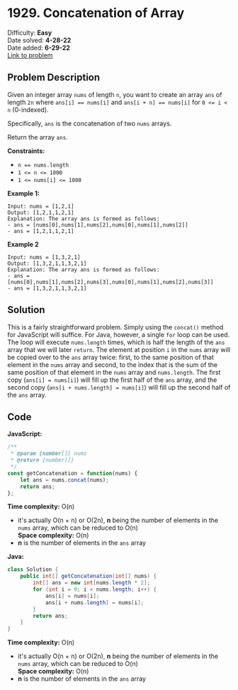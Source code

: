 # 1929. Concatenation of Array

Difficulty: **Easy**  
Date solved: **4-28-22**  
Date added: **6-29-22**  
[Link to problem](https://leetcode.com/problems/concatenation-of-array/)

## Problem Description

Given an integer array `nums` of length `n`, you want to create an array `ans` of length `2n` where `ans[i] == nums[i]` and `ans[i + n] == nums[i]` for `0 <= i < n` (0-indexed).

Specifically, `ans` is the concatenation of two `nums` arrays.

Return the array `ans`.

**Constraints:**

- `n == nums.length`
- `1 <= n <= 1000`
- `1 <= nums[i] <= 1000`

**Example 1:**

```
Input: nums = [1,2,1]
Output: [1,2,1,1,2,1]
Explanation: The array ans is formed as follows:
- ans = [nums[0],nums[1],nums[2],nums[0],nums[1],nums[2]]
- ans = [1,2,1,1,2,1]
```

**Example 2**

```
Input: nums = [1,3,2,1]
Output: [1,3,2,1,1,3,2,1]
Explanation: The array ans is formed as follows:
- ans = [nums[0],nums[1],nums[2],nums[3],nums[0],nums[1],nums[2],nums[3]]
- ans = [1,3,2,1,1,3,2,1]
```

## Solution

This is a fairly straightforward problem. Simply using the `concat()` method for JavaScript will suffice. For Java, however, a single `for` loop can be used. The loop will execute `nums.length` times, which is half the length of the `ans` array that we will later `return`. The element at position `i` in the `nums` array will be copied over to the `ans` array twice: first, to the same position of that element in the `nums` array and second, to the index that is the sum of the same position of that element in the `nums` array and `nums.length`. The first copy (`ans[i] = nums[i]`) will fill up the first half of the `ans` array, and the second copy (`ans[i + nums.length] = nums[i]`) will fill up the second half of the `ans` array.

## Code

**JavaScript:**

```js
/**
 * @param {number[]} nums
 * @return {number[]}
 */
const getConcatenation = function(nums) {
    let ans = nums.concat(nums);
    return ans;
};
```

**Time complexity:** O(n)   
- it's actually O(n + n) or O(2n), **n** being the number of elements in the `nums` array, which can be reduced to O(n)  
**Space complexity:** O(n)  
- **n** is the number of elements in the `ans` array

**Java:**

```java
class Solution {
    public int[] getConcatenation(int[] nums) {
        int[] ans = new int[nums.length * 2];
        for (int i = 0; i < nums.length; i++) {
            ans[i] = nums[i];
            ans[i + nums.length] = nums[i];
        }
        return ans;
    }
}
```

**Time complexity:** O(n)   
- it's actually O(n + n) or O(2n), **n** being the number of elements in the `nums` array, which can be reduced to O(n)  
**Space complexity:** O(n)  
- **n** is the number of elements in the `ans` array